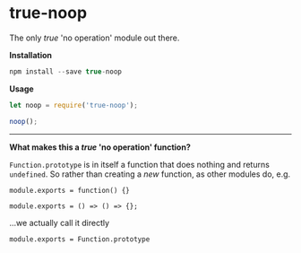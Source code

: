 # true-noop

The only _true_ 'no operation' module out there.

**Installation**
```javascript
npm install --save true-noop
```

**Usage**
```javascript
let noop = require('true-noop');

noop();
```

---

**What makes this a _true_ 'no operation' function?**

`Function.prototype` is in itself a function that does nothing and returns `undefined`. So rather than creating a _new_ function, as other modules do, e.g.

`module.exports = function() {}`

`module.exports = () => () => {};`

...we actually call it directly

`module.exports = Function.prototype`
